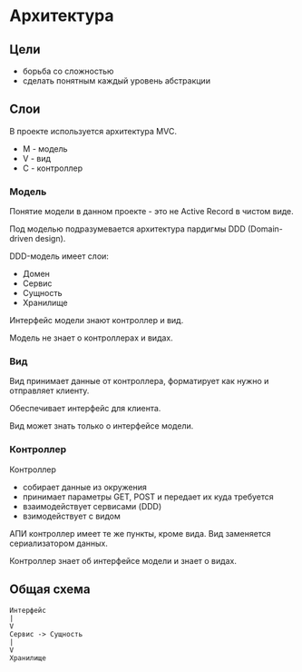 Архитектура
========

## Цели

* борьба со сложностью
* сделать понятным каждый уровень абстракции

## Слои

В проекте используется архитектура MVC.
 
* M - модель
* V - вид
* C - контроллер

### Модель

Понятие модели в данном проекте - это не Active Record в чистом виде.

Под моделью подразумевается архитектура пардигмы DDD (Domain-driven design).

DDD-модель имеет слои:

* Домен
* Сервис
* Сущность
* Хранилище

Интерфейс модели знают контроллер и вид.

Модель не знает о контроллерах и видах.

### Вид

Вид принимает данные от контроллера, форматирует как нужно и отправляет клиенту.

Обеспечивает интерфейс для клиента.

Вид может знать только о интерфейсе модели.

### Контроллер

Контроллер 

* собирает данные из окружения
* принимает параметры GET, POST и передает их куда требуется
* взаимодействует сервисами (DDD)
* взимодействует с видом

АПИ контроллер имеет те же пункты, кроме вида. 
Вид заменяется сериализатором данных.

Контроллер знает об интерфейсе модели и знает о видах.

## Общая схема

```
Интерфейс
|
V
Сервис -> Сущность
|
V
Хранилище
```
